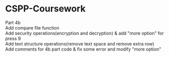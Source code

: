 # CSPP-Coursework
Part 4b  
Add compare file function  
Add security operations(encryption and decryption) & add "more option" for press 9  
Add text structure operations(remove text space and remove extra row)  
Add comments for 4b part code & fix some error and modify "more option"